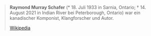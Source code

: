 > **Raymond Murray Schafer** (* 18. Juli 1933 in Sarnia, Ontario; † 14. August 2021 in Indian River bei Peterborough, Ontario) war ein kanadischer Komponist, Klangforscher und Autor.
>
> [Wikipedia](https://de.wikipedia.org/wiki/R.%20Murray%20Schafer)